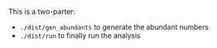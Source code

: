 This is a two-parter:
  * `./dist/gen_abundants` to generate the abundant numbers
  * `./dist/run` to finally run the analysis

